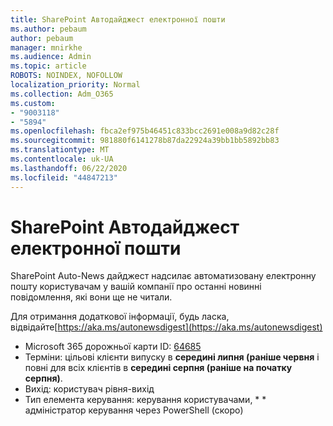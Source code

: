 ```yaml
---
title: SharePoint Автодайджест електронної пошти
ms.author: pebaum
author: pebaum
manager: mnirkhe
ms.audience: Admin
ms.topic: article
ROBOTS: NOINDEX, NOFOLLOW
localization_priority: Normal
ms.collection: Adm_O365
ms.custom:
- "9003118"
- "5894"
ms.openlocfilehash: fbca2ef975b46451c833bcc2691e008a9d82c28f
ms.sourcegitcommit: 981880f6141278b87da22924a39bb1bb5892bb83
ms.translationtype: MT
ms.contentlocale: uk-UA
ms.lasthandoff: 06/22/2020
ms.locfileid: "44847213"
---
```

# <a name="sharepoint-auto-digest-email"></a>SharePoint Автодайджест електронної пошти

SharePoint Auto-News дайджест надсилає автоматизовану електронну пошту користувачам у вашій компанії про останні новинні повідомлення, які вони ще не читали.

Для отримання додаткової інформації, будь ласка, відвідайте[https://aka.ms/autonewsdigest](https://aka.ms/autonewsdigest)

- Microsoft 365 дорожньої карти ID: [64685](https://www.microsoft.com/microsoft-365/roadmap?filters=&featureid=64685)
- Терміни: цільові клієнти випуску в **середині липня (раніше червня** і повні для всіх клієнтів в **середині серпня (раніше на початку серпня)**.
- Вихід: користувач рівня-вихід
- Тип елемента керування: керування користувачами, * * адміністратор керування через PowerShell (скоро)
